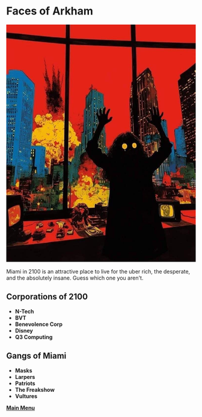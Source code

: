 # Faces of Arkham
![Welcome](../assets/images/panic.jpeg)

Miami in 2100 is an attractive place to live for the uber rich, the desperate, and the absolutely insane. Guess which one you aren't.

## Corporations of 2100
- **N-Tech** 
- **BVT** 
- **Benevolence Corp** 
- **Disney** 
- **Q3 Computing**

## Gangs of Miami
- **Masks** 
- **Larpers** 
- **Patriots** 
- **The Freakshow**
- **Vultures** 

 **[Main Menu](README.md)**